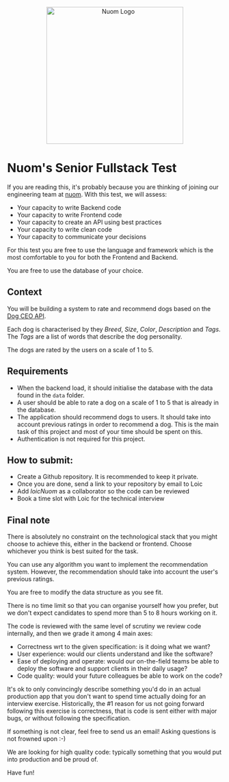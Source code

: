 <p align="center">
  <a href="http://nuom.co.uk/" target="blank"><img src="https://assets-global.website-files.com/60893c95d5c9871201e719d5/60894c461d15a242648ac3ab_logo-black.svg" width="320" alt="Nuom 
Logo" /></a>
</p>

# Nuom's Senior Fullstack Test

If you are reading this, it's probably because you are thinking of joining our engineering team at [nuom](https://nuom.co.uk). With this test, we will assess:

* Your capacity to write Backend code
* Your capacity to write Frontend code
* Your capacity to create an API using best practices
* Your capacity to write clean code
* Your capacity to communicate your decisions

For this test you are free to use the language and framework which is the most comfortable to you for both the
Frontend and Backend.

You are free to use the database of your choice.


## Context

You will be building a system to rate and recommend dogs based on the [Dog CEO API](https://dog.ceo/dog-api/documentation/).

Each dog is characterised by they *Breed*, *Size*, *Color*, *Description* and *Tags*. 
The *Tags* are a list of words that describe the dog personality.

The dogs are rated by the users on a scale of 1 to 5.

## Requirements
- When the backend load, it should initialise the database with the data found in the `data` folder.
- A user should be able to rate a dog on a scale of 1 to 5 that is already in the database.
- The application should recommend dogs to users. It should take into account previous ratings in order to recommend a dog. This is the main task of this project and most of your time should be spent on this.
- Authentication is not required for this project.



## How to submit:
* Create a Github repository. It is recommended to keep it private.
* Once you are done, send a link to your repository by email to Loic
* Add *loicNuom* as a collaborator so the code can be reviewed
* Book a time slot with Loic for the technical interview


## Final note

There is absolutely no constraint on the technological stack that you might choose to achieve this,
either in the backend or frontend. Choose whichever you think is best suited for the task.

You can use any algorithm you want to implement the recommendation system. However, the recommendation should take into account the user's previous ratings. 

You are free to modify the data structure as you see fit.

There is no time limit so that you can organise yourself how you prefer, but we don't expect candidates to spend more than 5 to 8 hours working on it.

The code is reviewed with the same level of scrutiny we review code internally, and then we grade it among 4 main axes:
- Correctness wrt to the given specification: is it doing what we want?
- User experience: would our clients understand and like the software?
- Ease of deploying and operate: would our on-the-field teams be able to deploy the software and support clients in their daily usage?
- Code quality: would your future colleagues be able to work on the code?

It's ok to only convincingly describe something you'd do in an actual production app that you don't want to spend time actually doing for an interview exercise.
Historically, the #1 reason for us not going forward following this exercise is correctness, that is code is sent either with major bugs, or without following the specification. 

If something is not clear, feel free to send us an email! Asking questions is not frowned upon :-)

We are looking for high quality code: typically something that you would put into production and be proud of.

Have fun!
